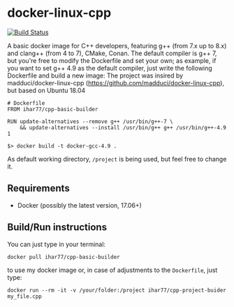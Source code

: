 # docker-linux-cpp

[![Build Status](https://travis-ci.org/ihar77/gcc_clang_cmake_boost.svg?branch=master)](https://travis-ci.org/ihar77/gcc_clang_cmake_boost)

A basic docker image for C++ developers, featuring g++ (from 7.x up to 8.x) and clang++ (from 4 to 7), CMake, Conan. The default compiler is g++ 7, but you're free to modify the Dockerfile and set your own; as example, if you want to set g++ 4.9 as the default compiler, just write the following Dockerfile and build a new image:
The project was insired by madduci/docker-linux-cpp (https://github.com/madduci/docker-linux-cpp), but based on Ubuntu 18.04 

```
# Dockerfile
FROM ihar77/cpp-basic-builder

RUN update-alternatives --remove g++ /usr/bin/g++-7 \
    && update-alternatives --install /usr/bin/g++ g++ /usr/bin/g++-4.9 1
```

```
$> docker build -t docker-gcc-4.9 .
```

As default working directory, `/project` is being used, but feel free to change it.

## Requirements

* Docker (possibly the latest version, 17.06+)

## Build/Run instructions

You can just type in your terminal:

`docker pull ihar77/cpp-basic-builder`

to use my docker image or, in case of adjustments to the `Dockerfile`, just type:

`docker run --rm -it -v /your/folder:/project ihar77/cpp-project-buider my_file.cpp` 
